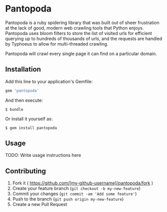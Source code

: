 # Pantopoda

Pantopoda is a ruby spidering library that was built out of sheer frustration at the lack of good, modern web crawling tools that Python enjoys. Pantopoda uses bloom filters to store the list of visited urls for efficient querying up to hundreds of thousands of urls, and the requests are handled by Typhoeus to allow for multi-threaded crawling.

Pantopoda will crawl every single page it can find on a particular domain.

## Installation

Add this line to your application's Gemfile:

```ruby
gem 'pantopoda'
```

And then execute:

    $ bundle

Or install it yourself as:

    $ gem install pantopoda

## Usage

TODO: Write usage instructions here

## Contributing

1. Fork it ( https://github.com/[my-github-username]/pantopoda/fork )
2. Create your feature branch (`git checkout -b my-new-feature`)
3. Commit your changes (`git commit -am 'Add some feature'`)
4. Push to the branch (`git push origin my-new-feature`)
5. Create a new Pull Request
